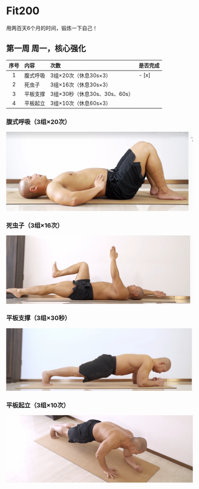 # Fit200

用两百天6个月的时间，锻炼一下自己！

## 第一周 周一，核心强化

| 序号 | 内容     | 次数                          | 是否完成 |
| :--: | :------- | :---------------------------- | -------- |
|  1   | 腹式呼吸 | 3组×20次（休息30s×3）         | - [x]    |
|  2   | 死虫子   | 3组×16次（休息30s×3）         |          |
|  3   | 平板支撑 | 3组×30秒（休息30s、30s、60s） |          |
|  4   | 平板起立 | 3组×10次（休息60s×3）         |          |



### 腹式呼吸（3组×20次）

![image-20250616211326204](images/image-20250616211326204.png)



### 死虫子（3组×16次）

![image-20250616211631144](images/image-20250616211631144.png)



### 平板支撑（3组×30秒）

![image-20250616212140356](images/image-20250616212140356.png)

### 平板起立（3组×10次）

![image-20250616212249347](images/image-20250616212249347.png)